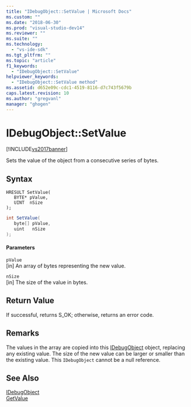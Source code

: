```yaml
---
title: "IDebugObject::SetValue | Microsoft Docs"
ms.custom: ""
ms.date: "2018-06-30"
ms.prod: "visual-studio-dev14"
ms.reviewer: ""
ms.suite: ""
ms.technology: 
  - "vs-ide-sdk"
ms.tgt_pltfrm: ""
ms.topic: "article"
f1_keywords: 
  - "IDebugObject::SetValue"
helpviewer_keywords: 
  - "IDebugObject::SetValue method"
ms.assetid: d652e09c-cdc1-4519-8116-d7c743f5679b
caps.latest.revision: 10
ms.author: "gregvanl"
manager: "ghogen"
---
```

# IDebugObject::SetValue
[!INCLUDE[vs2017banner](../../../includes/vs2017banner.md)]

Sets the value of the object from a consecutive series of bytes.  
  
## Syntax  
  
```cpp#  
HRESULT SetValue(   
   BYTE* pValue,  
   UINT  nSize  
);  
```  
  
```csharp  
int SetValue(  
   byte[] pValue,   
   uint   nSize  
);  
```  
  
#### Parameters  
 `pValue`  
 [in] An array of bytes representing the new value.  
  
 `nSize`  
 [in] The size of the value in bytes.  
  
## Return Value  
 If successful, returns S_OK; otherwise, returns an error code.  
  
## Remarks  
 The values in the array are copied into this [IDebugObject](../../../extensibility/debugger/reference/idebugobject.md) object, replacing any existing value. The size of the new value can be larger or smaller than the existing value. This `IDebugObject` cannot be a null reference.  
  
## See Also  
 [IDebugObject](../../../extensibility/debugger/reference/idebugobject.md)   
 [GetValue](../../../extensibility/debugger/reference/idebugobject-getvalue.md)

